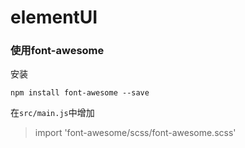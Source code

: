 elementUI
===========
### 使用font-awesome
安装
```shell
npm install font-awesome --save
```

在`src/main.js`中增加
> import 'font-awesome/scss/font-awesome.scss'

